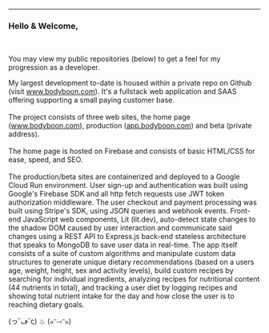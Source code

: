 <hr/>
<h3>Hello & Welcome, </h3><br/>

You may view my public repositories (below) to get a feel for my progression as a developer.

My largest development to-date is housed within a private repo on Github (visit www.bodyboon.com). It's a fullstack web application and SAAS offering supporting a small paying customer base. <br/><br/>
The project consists of three web sites, the home page (www.bodyboon.com), production ([app.bodyboon.com](app.bodyboon.com)) and beta (private address).<br/><br/>
The home page is hosted on Firebase and consists of basic HTML/CSS for ease, speed, and SEO.<br/><br/>
The production/beta sites are containerized and deployed to a Google Cloud Run environment. User sign-up and authentication was built using Google's Firebase SDK and all http fetch requests use JWT token authorization middleware. The user checkout and payment processing was built using Stripe's SDK, using JSON queries and webhook events. Front-end JavaScript web components, Lit (lit.dev), auto-detect state changes to the shadow DOM caused by user interaction and communicate said changes using a REST API to Express.js back-end stateless architecture that speaks to MongoDB to save user data in real-time. The app itself consists of a suite of custom algorithms and manipulate custom data structures to generate unique dietary recommendations (based on a users age, weight, height, sex and activity levels), build custom recipes by searching for individual ingredients, analyzing recipes for nutritional content (44 nutrients in total), and tracking a user diet by logging recipes and showing total nutrient intake for the day and how close the user is to reaching dietary goals.


(っ˘ڡ˘ς) ♨ (๑ᵔ⤙ᵔ๑)<br/>
